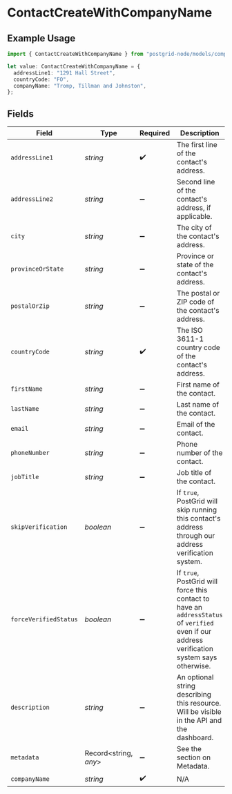 # ContactCreateWithCompanyName

## Example Usage

```typescript
import { ContactCreateWithCompanyName } from "postgrid-node/models/components";

let value: ContactCreateWithCompanyName = {
  addressLine1: "1291 Hall Street",
  countryCode: "FO",
  companyName: "Tromp, Tillman and Johnston",
};
```

## Fields

| Field                                                                                                                                        | Type                                                                                                                                         | Required                                                                                                                                     | Description                                                                                                                                  |
| -------------------------------------------------------------------------------------------------------------------------------------------- | -------------------------------------------------------------------------------------------------------------------------------------------- | -------------------------------------------------------------------------------------------------------------------------------------------- | -------------------------------------------------------------------------------------------------------------------------------------------- |
| `addressLine1`                                                                                                                               | *string*                                                                                                                                     | :heavy_check_mark:                                                                                                                           | The first line of the contact's address.                                                                                                     |
| `addressLine2`                                                                                                                               | *string*                                                                                                                                     | :heavy_minus_sign:                                                                                                                           | Second line of the contact's address, if applicable.                                                                                         |
| `city`                                                                                                                                       | *string*                                                                                                                                     | :heavy_minus_sign:                                                                                                                           | The city of the contact's address.                                                                                                           |
| `provinceOrState`                                                                                                                            | *string*                                                                                                                                     | :heavy_minus_sign:                                                                                                                           | Province or state of the contact's address.                                                                                                  |
| `postalOrZip`                                                                                                                                | *string*                                                                                                                                     | :heavy_minus_sign:                                                                                                                           | The postal or ZIP code of the contact's address.                                                                                             |
| `countryCode`                                                                                                                                | *string*                                                                                                                                     | :heavy_check_mark:                                                                                                                           | The ISO 3611-1 country code of the contact's address.                                                                                        |
| `firstName`                                                                                                                                  | *string*                                                                                                                                     | :heavy_minus_sign:                                                                                                                           | First name of the contact.                                                                                                                   |
| `lastName`                                                                                                                                   | *string*                                                                                                                                     | :heavy_minus_sign:                                                                                                                           | Last name of the contact.                                                                                                                    |
| `email`                                                                                                                                      | *string*                                                                                                                                     | :heavy_minus_sign:                                                                                                                           | Email of the contact.                                                                                                                        |
| `phoneNumber`                                                                                                                                | *string*                                                                                                                                     | :heavy_minus_sign:                                                                                                                           | Phone number of the contact.                                                                                                                 |
| `jobTitle`                                                                                                                                   | *string*                                                                                                                                     | :heavy_minus_sign:                                                                                                                           | Job title of the contact.                                                                                                                    |
| `skipVerification`                                                                                                                           | *boolean*                                                                                                                                    | :heavy_minus_sign:                                                                                                                           | If `true`, PostGrid will skip running this contact's address through our address verification system.                                        |
| `forceVerifiedStatus`                                                                                                                        | *boolean*                                                                                                                                    | :heavy_minus_sign:                                                                                                                           | If `true`, PostGrid will force this contact to have an `addressStatus` of `verified` even if our address verification system says otherwise. |
| `description`                                                                                                                                | *string*                                                                                                                                     | :heavy_minus_sign:                                                                                                                           | An optional string describing this resource. Will be visible in the API and the dashboard.                                                   |
| `metadata`                                                                                                                                   | Record<string, *any*>                                                                                                                        | :heavy_minus_sign:                                                                                                                           | See the section on Metadata.                                                                                                                 |
| `companyName`                                                                                                                                | *string*                                                                                                                                     | :heavy_check_mark:                                                                                                                           | N/A                                                                                                                                          |